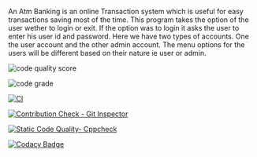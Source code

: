 An Atm Banking is an online Transaction system which is useful for easy transactions saving most of the time. This program takes the option of the user wether to login or exit. If the option was to login it asks the user to enter his user id and password.
Here we have two types of accounts. One the user account and the other admin account. The menu options for the users will be different based on their nature ie user or admin.








![code quality score](https://www.code-inspector.com/project/24891/score/svg)



![code grade](https://www.code-inspector.com/project/24891/status/svg)


[![CI](https://github.com/302471/STEPIN-PROJECT/actions/workflows/main.yml/badge.svg)](https://github.com/302471/STEPIN-PROJECT/actions/workflows/main.yml)



[![Contribution Check - Git Inspector](https://github.com/302471/STEPIN-PROJECT/actions/workflows/Gitinspector.yml/badge.svg)](https://github.com/302471/STEPIN-PROJECT/actions/workflows/Gitinspector.yml)



[![Static Code Quality- Cppcheck](https://github.com/302471/STEPIN-PROJECT/actions/workflows/cpp.yml/badge.svg)](https://github.com/302471/STEPIN-PROJECT/actions/workflows/cpp.yml)


[![Codacy Badge](https://app.codacy.com/project/badge/Grade/baccf2a713e4459fb051b5b484e79d42)](https://www.codacy.com/gh/302471/STEPIN-PROJECT/dashboard?utm_source=github.com&amp;utm_medium=referral&amp;utm_content=302471/STEPIN-PROJECT&amp;utm_campaign=Badge_Grade)





